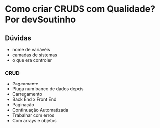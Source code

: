 # Como criar CRUDS com Qualidade? Por devSoutinho

## Dúvidas
- nome de variávéis
- camadas de sistemas
- o que era controler 

### CRUD
- Pageamento
- Pluga num banco de dados depois
- Carregamento
- Back End x Front End 
- Paginação 
- Continuação Automatizada
- Trabalhar com erros 
- Com arrays e objetos 
